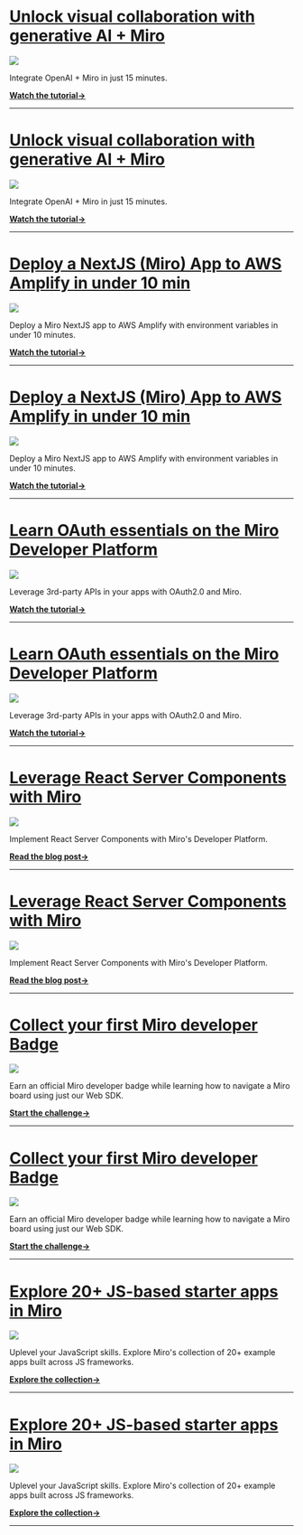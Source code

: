 # [](#openai_miro)[Unlock visual collaboration with generative AI + Miro](https://developers.miro.com/docs/video-integrate-openai-miro?utm_source=devto_openai)

[![](https://github.com/bishopwm/jsWorldTest/assets/10800544/a5731a8b-46a1-492a-b25b-f416262de606)](https://dev.to/advertising-interest?bb=youradhere-text)

Integrate OpenAI + Miro in just 15 minutes.

**[Watch the tutorial→](https://developers.miro.com/docs/video-integrate-openai-miro?utm_source=devto_openai)**

---

# [](#openai_miro)[Unlock visual collaboration with generative AI + Miro](https://developers.miro.com/docs/video-integrate-openai-miro?utm_source=devto_openai)

[![](https://github.com/bishopwm/jsWorldTest/assets/10800544/b0630e3c-07cb-417e-a924-5d490e895f4d)](https://dev.to/advertising-interest?bb=youradhere-text)

Integrate OpenAI + Miro in just 15 minutes.

**[Watch the tutorial→](https://developers.miro.com/docs/video-integrate-openai-miro?utm_source=devto_openai)**

---

# [](#openai_miro)[Deploy a NextJS (Miro) App to AWS Amplify in under 10 min](https://developers.miro.com/docs/video-deploy-a-nextjs-app-on-aws-amplify?utm_source=devto_amplify)

[![](https://github.com/bishopwm/jsWorldTest/assets/10800544/96e6a911-32d3-4f00-90ba-ec9d685117d2)](https://dev.to/advertising-interest?bb=youradhere-text)

Deploy a Miro NextJS app to AWS Amplify with environment variables in under 10 minutes.

**[Watch the tutorial→](https://developers.miro.com/docs/video-deploy-a-nextjs-app-on-aws-amplify?utm_source=devto_amplify)**

---

# [](#openai_miro)[Deploy a NextJS (Miro) App to AWS Amplify in under 10 min](https://developers.miro.com/docs/video-deploy-a-nextjs-app-on-aws-amplify?utm_source=devto_amplify)

[![](https://github.com/bishopwm/jsWorldTest/assets/10800544/f2a7228c-ffcc-4cac-a38d-0c4f6b50c46c)](https://dev.to/advertising-interest?bb=youradhere-text)

Deploy a Miro NextJS app to AWS Amplify with environment variables in under 10 minutes.

**[Watch the tutorial→](https://developers.miro.com/docs/video-deploy-a-nextjs-app-on-aws-amplify?utm_source=devto_amplify)**

---

# [](#openai_miro)[Learn OAuth essentials on the Miro Developer Platform](https://developers.miro.com/docs/video-oauth-essentials-for-frontenders?utm_source=devto_oauth)

[![](https://github.com/bishopwm/jsWorldTest/assets/10800544/550e9c40-b254-422a-86a6-7664aa88a83a)](https://dev.to/advertising-interest?bb=youradhere-text)

Leverage 3rd-party APIs in your apps with OAuth2.0 and Miro.

**[Watch the tutorial→](https://developers.miro.com/docs/video-oauth-essentials-for-frontenders?utm_source=devto_oauth)**

---

# [](#openai_miro)[Learn OAuth essentials on the Miro Developer Platform](https://developers.miro.com/docs/video-oauth-essentials-for-frontenders?utm_source=devto_oauth)

[![](https://github.com/bishopwm/jsWorldTest/assets/10800544/bd0afa70-dbe9-4b3a-bafe-8674603b5552)](https://dev.to/advertising-interest?bb=youradhere-text)

Leverage 3rd-party APIs in your apps with OAuth2.0 and Miro.

**[Watch the tutorial→](https://developers.miro.com/docs/video-oauth-essentials-for-frontenders?utm_source=devto_oauth)**

---

# [](#openai_miro)[Leverage React Server Components with Miro](https://dev.to/mirodevelopers/harnessing-the-power-of-react-server-components-miro-3h50?utm_source=devto_rsc)

[![](https://github.com/bishopwm/jsWorldTest/assets/10800544/ff472917-df71-4bae-badf-a91cb5a9f47c)](https://dev.to/advertising-interest?bb=youradhere-text)

Implement React Server Components with Miro's Developer Platform.

**[Read the blog post→](https://dev.to/mirodevelopers/harnessing-the-power-of-react-server-components-miro-3h50?utm_source=devto_rsc)**

---

# [](#openai_miro)[Leverage React Server Components with Miro](https://dev.to/mirodevelopers/harnessing-the-power-of-react-server-components-miro-3h50?utm_source=devto_rsc)

[![](https://github.com/bishopwm/jsWorldTest/assets/10800544/3816b082-af23-4495-aff1-0b79d497a05b)](https://dev.to/advertising-interest?bb=youradhere-text)

Implement React Server Components with Miro's Developer Platform.

**[Read the blog post→](https://dev.to/mirodevelopers/harnessing-the-power-of-react-server-components-miro-3h50?utm_source=devto_rsc)**

---

# [](#openai_miro)[Collect your first Miro developer Badge](https://developers.miro.com/docs/challenge-wheres-miro?utm_source=devto_scavenger)

[![](https://github.com/bishopwm/jsWorldTest/assets/10800544/385d8415-9415-4322-9e64-485ee6dd0d91)](https://dev.to/advertising-interest?bb=youradhere-text)

Earn an official Miro developer badge while learning how to navigate a Miro board using just our Web SDK.

**[Start the challenge→](https://developers.miro.com/docs/challenge-wheres-miro?utm_source=devto_scavenger)**

---

# [](#openai_miro)[Collect your first Miro developer Badge](https://developers.miro.com/docs/challenge-wheres-miro?utm_source=devto_scavenger)

[![](https://github.com/bishopwm/jsWorldTest/assets/10800544/d74d15af-b5f5-49e1-9fb8-49a19d04b552)](https://dev.to/advertising-interest?bb=youradhere-text)

Earn an official Miro developer badge while learning how to navigate a Miro board using just our Web SDK.

**[Start the challenge→](https://developers.miro.com/docs/challenge-wheres-miro?utm_source=devto_scavenger)**

---

# [](#openai_miro)[Explore 20+ JS-based starter apps in Miro](https://github.com/miroapp/app-examples?utm_source=devto_app_examples)

[![](https://github.com/bishopwm/jsWorldTest/assets/10800544/ddfd18c8-ab15-4442-a11b-98df51b1f685)](https://dev.to/advertising-interest?bb=youradhere-text)

Uplevel your JavaScript skills. Explore Miro's collection of 20+ example apps built across JS frameworks.

**[Explore the collection→](https://github.com/miroapp/app-examples?utm_source=devto_app_examples)**

---

# [](#openai_miro)[Explore 20+ JS-based starter apps in Miro](https://github.com/miroapp/app-examples?utm_source=devto_app_examples)

[![](https://github.com/bishopwm/jsWorldTest/assets/10800544/856bf8c3-e23b-40c4-93d6-0a72183805eb)](https://dev.to/advertising-interest?bb=youradhere-text)

Uplevel your JavaScript skills. Explore Miro's collection of 20+ example apps built across JS frameworks.

**[Explore the collection→](https://github.com/miroapp/app-examples?utm_source=devto_app_examples)**

---
